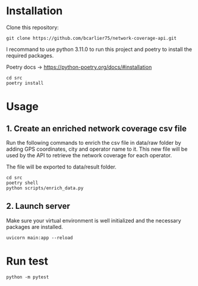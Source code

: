 # Installation

Clone this repository:

```
git clone https://github.com/bcarlier75/network-coverage-api.git
```

I recommand to use python 3.11.0 to run this project and poetry to install the required packages.

Poetry docs -> https://python-poetry.org/docs/#installation 

```
cd src
poetry install
```

# Usage

## 1. Create an enriched network coverage csv file
Run the following commands to enrich the csv file in data/raw folder by adding GPS
coordinates, city and operator name to it. This new file will be used by the API to retrieve the
network coverage for each operator.

The file will be exported to data/result folder.

```
cd src
poetry shell
python scripts/enrich_data.py
```

## 2. Launch server
Make sure your virtual environment is well initialized and the necessary packages are installed.

```
uvicorn main:app --reload
```


# Run test

```
python -m pytest
```